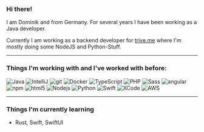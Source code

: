 ### Hi there!

I am Dominik and from Germany. For several years I have been working as a Java developer.

Currently I am working as a backend developer for [trive.me](https://github.com/triveme) where I'm mostly doing some NodeJS and Python-Stuff.

---

### Things I'm working with and I've worked with before:

![Java](https://img.shields.io/badge/-Java-green?style=flat-square&logo=java&logoColor=red)
![IntelliJ](https://img.shields.io/badge/-PostgreSQL-yellow?style=flat-square&logo=postgresql&logoColor=white)
![git](https://img.shields.io/badge/-Git-F05032?style=flat-square&logo=git&logoColor=white)
![Docker](https://img.shields.io/badge/-Docker-46a2f1?style=flat-square&logo=docker&logoColor=white)
![TypeScript](https://img.shields.io/badge/-TypeScript-007ACC?style=flat-square&logo=typescript&logoColor=white)
![PHP](https://img.shields.io/badge/PHP-grey?style=flat-square&logo=php)
![Sass](https://img.shields.io/badge/-Sass-CC6699?style=flat-square&logo=sass&logoColor=white)
![angular](https://img.shields.io/badge/-Angular-DD0031?style=flat-square&logo=angular&logoColor=white)
![npm](https://img.shields.io/badge/-NPM-CB3837?style=flat-square&logo=npm&logoColor=white)
![html5](https://img.shields.io/badge/-HTML5-E34F26?style=flat-square&logo=html5&logoColor=white)
![Nodejs](https://img.shields.io/badge/-Nodejs-43853d?style=flat-square&logo=Node.js&logoColor=white)
![Python](https://img.shields.io/badge/-Python-46a2f1?style=flat-square&logo=Python&logoColor=white)
![Swift](https://img.shields.io/badge/-Swift-important?style=flat-square&logo=swift&logoColor=white)
![XCode](https://img.shields.io/badge/-XCode-blue?style=flat-square&logo=xcode&logoColor=white)
![AWS](https://img.shields.io/badge/-AWS-yellow?style=flat-square&logo=amazon&logoColor=white)

---
### Things I'm currently learning
- Rust, Swift, SwiftUI

<!--
**Severon96/Severon96** is a ✨ _special_ ✨ repository because its `README.md` (this file) appears on your GitHub profile.

Here are some ideas to get you started:

- 🔭 I’m currently working on ...
- 🌱 I’m currently learning ...
- 👯 I’m looking to collaborate on ...
- 🤔 I’m looking for help with ...
- 💬 Ask me about ...
- 📫 How to reach me: ...
- 😄 Pronouns: ...
- ⚡ Fun fact: ...
-->
